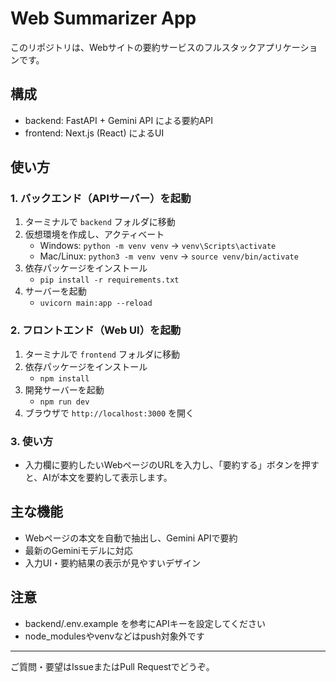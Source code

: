 # Web Summarizer App

このリポジトリは、Webサイトの要約サービスのフルスタックアプリケーションです。

## 構成
- backend: FastAPI + Gemini API による要約API
- frontend: Next.js (React) によるUI


## 使い方

### 1. バックエンド（APIサーバー）を起動
1. ターミナルで `backend` フォルダに移動
2. 仮想環境を作成し、アクティベート
	- Windows: `python -m venv venv` → `venv\Scripts\activate`
	- Mac/Linux: `python3 -m venv venv` → `source venv/bin/activate`
3. 依存パッケージをインストール
	- `pip install -r requirements.txt`
4. サーバーを起動
	- `uvicorn main:app --reload`

### 2. フロントエンド（Web UI）を起動
1. ターミナルで `frontend` フォルダに移動
2. 依存パッケージをインストール
	- `npm install`
3. 開発サーバーを起動
	- `npm run dev`
4. ブラウザで `http://localhost:3000` を開く

### 3. 使い方
- 入力欄に要約したいWebページのURLを入力し、「要約する」ボタンを押すと、AIが本文を要約して表示します。

## 主な機能
- Webページの本文を自動で抽出し、Gemini APIで要約
- 最新のGeminiモデルに対応
- 入力UI・要約結果の表示が見やすいデザイン

## 注意
- backend/.env.example を参考にAPIキーを設定してください
- node_modulesやvenvなどはpush対象外です

---

ご質問・要望はIssueまたはPull Requestでどうぞ。
